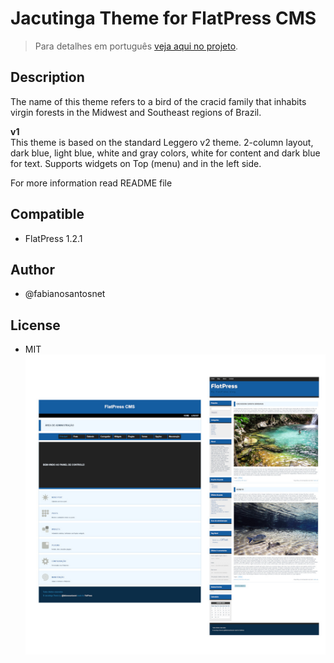 # Jacutinga Theme for FlatPress CMS

> Para detalhes em português [veja aqui no projeto](https://fabianosantosnet.github.io/FlatPressCMS/).

## Description
The name of this theme refers to a bird of the cracid family that inhabits virgin forests in the Midwest and Southeast regions of Brazil.

**v1**  
This theme is based on the standard Leggero v2 theme. 2-column layout, dark blue, light blue, white and gray colors, white for content and dark blue for text. Supports widgets on Top (menu) and in the left side.

For more information read README file   

## Compatible 
- FlatPress 1.2.1

## Author
- @fabianosantosnet

## License
- MIT
![Screenshot Jacutinga Theme](https://raw.githubusercontent.com/fabianosantosnet/rep-flatpress/main/themes/jacutinga/screenshot.jpg)